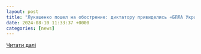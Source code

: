 ```yaml
---
layout: post
title: "Лукашенко пошел на обострение: диктатору привиделись «БПЛА Украины» в Беларуси, грозит ответом - | Диалог.UA"
date: 2024-08-10 11:33:37 +0000
categories: [news]
---
```


[Читати далі](https://www.dialog.ua/war/299663_1723281368)
